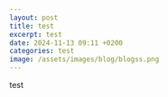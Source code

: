 ```yaml
---
layout: post
title: test
excerpt: test
date: 2024-11-13 09:11 +0200
categories: test
image: /assets/images/blog/blogss.png
---
```

test
